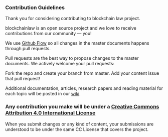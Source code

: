 ### Contribution Guidelines

Thank you for considering contributing to blockchain law project.

blockchainlaw is an open source project and we love to receive contributions from our community — you! 

We use [Github Flow](https://guides.github.com/introduction/flow/index.html) so all changes in the master documents happens through pull requests.

Pull requests are the best way to propose changes to the master documents. We actively welcome your pull requests:

Fork the repo and create your branch from master.
Add your content
Issue that pull request!


Additional documentation, articles, research papers and reading material for each topic will be posted in our [wiki](https://github.com/blueswanacademy/blockchainlaw/wiki)


### Any contribution you make will be under a [Creative Commons Attribution 4.0 International License](https://creativecommons.org/licenses/by/4.0/)

When you submit changes or any kind of content, your submissions are understood to be under the same CC License that covers the project.
